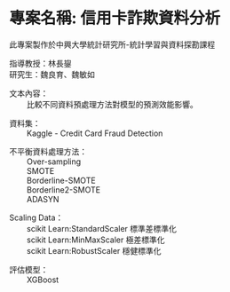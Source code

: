 # 專案名稱: 信用卡詐欺資料分析
此專案製作於中興大學統計研究所-統計學習與資料探勘課程

指導教授：林長鋆<br>
研究生：魏良育、魏敏如<br>

文本內容：<br>
&nbsp;&nbsp;&nbsp;&nbsp;&nbsp;&nbsp;&nbsp;&nbsp;比較不同資料預處理方法對模型的預測效能影響。<br>
  
資料集：<br>
&nbsp;&nbsp;&nbsp;&nbsp;&nbsp;&nbsp;&nbsp;&nbsp;Kaggle - Credit Card Fraud Detection <br>

不平衡資料處理方法：<br>
&nbsp;&nbsp;&nbsp;&nbsp;&nbsp;&nbsp;&nbsp;&nbsp;Over-sampling<br>
&nbsp;&nbsp;&nbsp;&nbsp;&nbsp;&nbsp;&nbsp;&nbsp;SMOTE<br>
&nbsp;&nbsp;&nbsp;&nbsp;&nbsp;&nbsp;&nbsp;&nbsp;Borderline-SMOTE<br>
&nbsp;&nbsp;&nbsp;&nbsp;&nbsp;&nbsp;&nbsp;&nbsp;Borderline2-SMOTE<br>
&nbsp;&nbsp;&nbsp;&nbsp;&nbsp;&nbsp;&nbsp;&nbsp;ADASYN<br>

Scaling Data：<br>
&nbsp;&nbsp;&nbsp;&nbsp;&nbsp;&nbsp;&nbsp;&nbsp;scikit Learn:StandardScaler 標準差標準化<br>
&nbsp;&nbsp;&nbsp;&nbsp;&nbsp;&nbsp;&nbsp;&nbsp;scikit Learn:MinMaxScaler 極差標準化<br>
&nbsp;&nbsp;&nbsp;&nbsp;&nbsp;&nbsp;&nbsp;&nbsp;scikit Learn:RobustScaler 穩健標準化<br>

評估模型：<br>
&nbsp;&nbsp;&nbsp;&nbsp;&nbsp;&nbsp;&nbsp;&nbsp;XGBoost<br>
